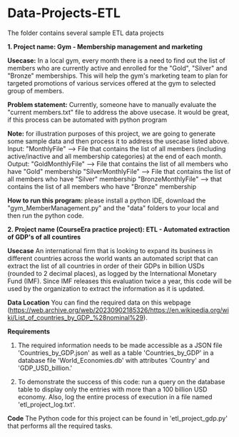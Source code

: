 # Data-Projects-ETL
The folder contains several sample ETL data projects 


**1. Project name: Gym - Membership management and marketing**

**Usecase:** In a local gym, every month there is a need to find out the list of members who are currently active and
enrolled for the "Gold", "Silver" and "Bronze" memberships. This will help the gym's marketing team to plan for targeted
promotions of various services offered at the gym to selected group of members.

**Problem statement:** Currently, someone have to manually evaluate the "current members.txt" file to address the above usecase. It would be great,
if this process can be automated with python program

**Note:** for illustration purposes of this project, we are going to generate some sample data and then process it to address the usecase listed above.
    Input:
    "MonthlyFile" --> File that contains the list of all members (including active/inactive and all membership categories) at the end of each month.
    Output:
    "GoldMonthlyFile" --> File that contains the list of all members who have "Gold" membership
    "SilverMonthlyFile" --> File that contains the list of all members who have "Silver" membership
    "BronzeMonthlyFile" --> that contains the list of all members who have "Bronze" membership

**How to run this program:** please install a python IDE, download the "gym_MemberManagement.py" and the "data" folders to your local and then run the python code.



**2. Project name (CourseEra practice project): ETL - Automated extraction of GDP's of all countires**

**Usecase** An international firm that is looking to expand its business in different countries across the world wants an automated script that can extract the list of all countries in order of 
their GDPs in billion USDs (rounded to 2 decimal places), as logged by the International Monetary Fund (IMF). 
Since IMF releases this evaluation twice a year, this code will be used by the organization to extract the information as it is updated.

**Data Location** 
You can find the required data on this webpage (https://web.archive.org/web/20230902185326/https://en.wikipedia.org/wiki/List_of_countries_by_GDP_%28nominal%29).

**Requirements**
1. The required information needs to be made accessible as a JSON file 'Countries_by_GDP.json' as well as 
a table 'Countries_by_GDP' in a database file 'World_Economies.db' with attributes 'Country' and 'GDP_USD_billion.'

2. To demonstrate the success of this code: run a query on the database table to display only the entries with more 
than a 100 billion USD economy. Also, log the entire process of execution in a file named 'etl_project_log.txt'.

**Code** The Python code for this project can be found in 'etl_project_gdp.py' that performs all the required tasks.

